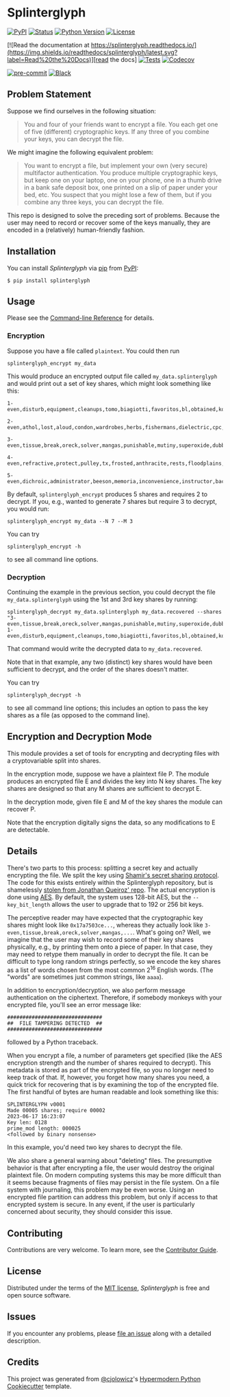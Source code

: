 # Splinterglyph

[![PyPI](https://img.shields.io/pypi/v/splinterglyph.svg)][pypi_]
[![Status](https://img.shields.io/pypi/status/splinterglyph.svg)][status]
[![Python Version](https://img.shields.io/pypi/pyversions/splinterglyph)][python version]
[![License](https://img.shields.io/pypi/l/splinterglyph)][license]

[![Read the documentation at https://splinterglyph.readthedocs.io/](https://img.shields.io/readthedocs/splinterglyph/latest.svg?label=Read%20the%20Docs)][read the docs]
[![Tests](https://github.com/billbradley/splinterglyph/workflows/Tests/badge.svg)][tests]
[![Codecov](https://codecov.io/gh/billbradley/splinterglyph/branch/main/graph/badge.svg)][codecov]

[![pre-commit](https://img.shields.io/badge/pre--commit-enabled-brightgreen?logo=pre-commit&logoColor=white)][pre-commit]
[![Black](https://img.shields.io/badge/code%20style-black-000000.svg)][black]

[pypi_]: https://pypi.org/project/splinterglyph/
[status]: https://pypi.org/project/splinterglyph/
[python version]: https://pypi.org/project/splinterglyph
[read the docs]: https://splinterglyph.readthedocs.io/
[tests]: https://github.com/billbradley/splinterglyph/actions?workflow=Tests
[codecov]: https://app.codecov.io/gh/billbradley/splinterglyph
[pre-commit]: https://github.com/pre-commit/pre-commit
[black]: https://github.com/psf/black

## Problem Statement

Suppose we find ourselves in the following situation:

> You and four of your friends want to encrypt a file. You each get one of
> five (different) cryptographic keys. If any three of you combine your
> keys, you can decrypt the file.

We might imagine the following equivalent problem:

> You want to encrypt a file, but implement your own (very secure) multifactor
> authentication. You produce multiple cryptographic keys, but keep one on
> your laptop, one on your phone, one in a thumb drive in a bank safe deposit box, one printed on a slip of paper under your bed, etc. You suspect that you might lose a few of them, but if you combine any three keys, you can decrypt the file.

This repo is designed to solve the preceding sort of problems. Because the user may need to record or recover some of the keys manually, they are encoded in a (relatively) human-friendly fashion.

## Installation

You can install _Splinterglyph_ via [pip] from [PyPI]:

```console
$ pip install splinterglyph
```

## Usage

Please see the [Command-line Reference] for details.

### Encryption

Suppose you have a file called `plaintext`. You could then run

```
splinterglyph_encrypt my_data
```

This would produce an encrypted output file called `my_data.splinterglyph` and would print out a set of key shares, which might look something like this:

```
1-even,disturb,equipment,cleanups,tomo,biagiotti,favoritos,bl,obtained,komatsu,approachable,mowers,arrange

2-even,athol,lost,aloud,condon,wardrobes,herbs,fishermans,dielectric,cpc,galesburg,withdrew,hercegovina

3-even,tissue,break,oreck,solver,mangas,punishable,mutiny,superoxide,dubbing,crucifix,aaaa,celle

4-even,refractive,protect,pulley,tx,frosted,anthracite,rests,floodplains,liquor,excesses,glowing,emphasises

5-even,dichroic,administrator,beeson,memoria,inconvenience,instructor,backwoods,broadcasts,minton,sprout,convictions,standoff
```

By default, `splinterglyph_encrypt` produces 5 shares and requires 2 to decrypt. If you, e.g., wanted to generate 7 shares but require 3 to decrypt, you would run:

```
splinterglyph_encrypt my_data --N 7 --M 3
```

You can try

```
splinterglyph_encrypt -h
```

to see all command line options.

### Decryption

Continuing the example in the previous section, you could decrypt the file `my_data.splinterglyph` using the 1st and 3rd key shares by running:

```
splinterglyph_decrypt my_data.splinterglyph my_data.recovered --shares "3-even,tissue,break,oreck,solver,mangas,punishable,mutiny,superoxide,dubbing,crucifix,aaaa,celle  1-even,disturb,equipment,cleanups,tomo,biagiotti,favoritos,bl,obtained,komatsu,approachable,mowers,arrange"
```

That command would write the decrypted data to `my_data.recovered`.

Note that in that example, any two (distinct) key shares would have been sufficient to decrypt, and the order of the shares doesn't matter.

You can try

```
splinterglyph_decrypt -h
```

to see all command line options; this includes an option to pass the key shares as a file (as opposed to the command line).

## Encryption and Decryption Mode

This module provides a set of tools for encrypting and decrypting files with
a cryptovariable split into shares.

In the encryption mode, suppose we have a plaintext file P. The module
produces an encrypted file E and divides the key into N key shares. The key
shares are designed so that any M shares are sufficient to decrypt E.

In the decryption mode, given file E and M of the key shares the module can
recover P.

Note that the encryption digitally signs the data, so any modifications to E
are detectable.

## Details

There's two parts to this process: splitting a secret key and actually encrypting the file. We split the key using [Shamir's secret sharing protocol](https://en.wikipedia.org/wiki/Shamir%27s_secret_sharing). The code for this exists entirely within the Splinterglyph repository, but is shamelessly [stolen from Jonathan Queiroz' repo](https://github.com/jqueiroz/python-sslib). The actual encryption is done using [AES](https://en.wikipedia.org/wiki/Advanced_Encryption_Standard). By default, the system uses 128-bit AES, but the `--key_bit_length` allows the user to upgrade that to 192 or 256 bit keys.

The perceptive reader may have expected that the cryptographic key shares might look like `0x17a7503ce...`, whereas they actually look like `3-even,tissue,break,oreck,solver,mangas,...`. What's going on? Well, we imagine that the user may wish to record some of their key shares physically, e.g., by printing them onto a piece of paper. In that case, they may need to retype them manually in order to decrypt the file. It can be difficult to type long random strings perfectly, so we encode the key shares as a list of words chosen from the most common 2<sup>16</sup> English words. (The "words" are sometimes just common strings, like `aaaa`).

In addition to encryption/decryption, we also perform message authentication on the ciphertext. Therefore, if somebody monkeys with your encrypted file, you'll see an error message like:

```
###############################
##  FILE TAMPERING DETECTED  ##
###############################
```

followed by a Python traceback.

When you encrypt a file, a number of parameters get specified (like the AES encryption strength and the number of shares required to decrypt). This metadata is stored as part of the encrypted file, so you no longer need to keep track of that. If, however, you forget how many shares you need, a quick trick for recovering that is by examining the top of the encrypted file. The first handful of bytes are human readable and look something like this:

```
SPLINTERGLYPH v0001
Made 00005 shares; require 00002
2023-06-17 16:23:07
Key len: 0128
prime_mod length: 000025
<followed by binary nonsense>
```

In this example, you'd need two key shares to decrypt the file.

We also share a general warning about "deleting" files. The presumptive behavior is that after encrypting a file, the user would destroy the original plaintext file. On modern computing systems this may be more difficult than it seems because fragments of files may persist in the file system. On a file system with journaling, this problem may be even worse. Using an encrypted file partition can address this problem, but only if access to that encrypted system is secure. In any event, if the user is particularly concerned about security, they should consider this issue.

## Contributing

Contributions are very welcome.
To learn more, see the [Contributor Guide].

## License

Distributed under the terms of the [MIT license][license],
_Splinterglyph_ is free and open source software.

## Issues

If you encounter any problems,
please [file an issue] along with a detailed description.

## Credits

This project was generated from [@cjolowicz]'s [Hypermodern Python Cookiecutter] template.

[@cjolowicz]: https://github.com/cjolowicz
[pypi]: https://pypi.org/
[hypermodern python cookiecutter]: https://github.com/cjolowicz/cookiecutter-hypermodern-python
[file an issue]: https://github.com/billbradley/splinterglyph/issues
[pip]: https://pip.pypa.io/

<!-- github-only -->

[license]: https://github.com/billbradley/splinterglyph/blob/main/LICENSE
[contributor guide]: https://github.com/billbradley/splinterglyph/blob/main/CONTRIBUTING.md
[command-line reference]: https://splinterglyph.readthedocs.io/en/latest/usage.html
